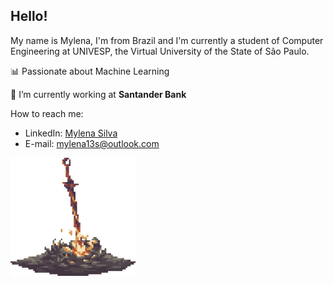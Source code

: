 ## Hello! 

My name is Mylena, I'm from Brazil and I'm currently a student of Computer Engineering at UNIVESP, the Virtual University of the State of São Paulo.

📊 Passionate about Machine Learning

🏦 I’m currently working at **Santander Bank**

How to reach me:
* LinkedIn: [Mylena Silva](https://www.linkedin.com/in/mylena13s/)
* E-mail: mylena13s@outlook.com

  

<img src="https://raw.githubusercontent.com/TanZng/TanZng/master/assets/bonefire.gif" width="200"/>
